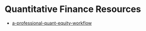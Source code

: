 # Quantitative Finance Resources
- [a-professional-quant-equity-workflow](https://blog.quantopian.com/a-professional-quant-equity-workflow/)

